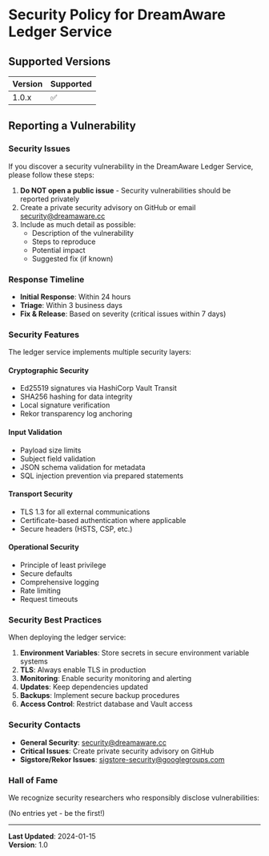 # Security Policy for DreamAware Ledger Service

## Supported Versions

| Version | Supported          |
| ------- | ------------------ |
| 1.0.x   | :white_check_mark: |

## Reporting a Vulnerability

### Security Issues

If you discover a security vulnerability in the DreamAware Ledger Service, please follow these steps:

1. **Do NOT open a public issue** - Security vulnerabilities should be reported privately
2. Create a private security advisory on GitHub or email security@dreamaware.cc
3. Include as much detail as possible:
   - Description of the vulnerability
   - Steps to reproduce
   - Potential impact
   - Suggested fix (if known)

### Response Timeline

- **Initial Response**: Within 24 hours
- **Triage**: Within 3 business days
- **Fix & Release**: Based on severity (critical issues within 7 days)

### Security Features

The ledger service implements multiple security layers:

#### Cryptographic Security
- Ed25519 signatures via HashiCorp Vault Transit
- SHA256 hashing for data integrity
- Local signature verification
- Rekor transparency log anchoring

#### Input Validation
- Payload size limits
- Subject field validation
- JSON schema validation for metadata
- SQL injection prevention via prepared statements

#### Transport Security
- TLS 1.3 for all external communications
- Certificate-based authentication where applicable
- Secure headers (HSTS, CSP, etc.)

#### Operational Security
- Principle of least privilege
- Secure defaults
- Comprehensive logging
- Rate limiting
- Request timeouts

### Security Best Practices

When deploying the ledger service:

1. **Environment Variables**: Store secrets in secure environment variable systems
2. **TLS**: Always enable TLS in production
3. **Monitoring**: Enable security monitoring and alerting
4. **Updates**: Keep dependencies updated
5. **Backups**: Implement secure backup procedures
6. **Access Control**: Restrict database and Vault access

### Security Contacts

- **General Security**: security@dreamaware.cc
- **Critical Issues**: Create private security advisory on GitHub
- **Sigstore/Rekor Issues**: sigstore-security@googlegroups.com

### Hall of Fame

We recognize security researchers who responsibly disclose vulnerabilities:

(No entries yet - be the first!)

---

**Last Updated**: 2024-01-15  
**Version**: 1.0